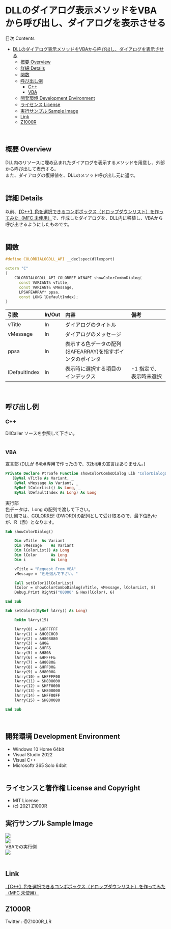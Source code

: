 # DLLのダイアログ表示メソッドをVBAから呼び出し、ダイアログを表示させる
目次 Contents
<!-- TOC -->

- [DLLのダイアログ表示メソッドをVBAから呼び出し、ダイアログを表示させる](#dllのダイアログ表示メソッドをvbaから呼び出しダイアログを表示させる)
  - [概要 Overview](#概要-overview)
  - [詳細 Details](#詳細-details)
  - [関数](#関数)
  - [呼び出し例](#呼び出し例)
    - [C++](#c)
    - [VBA](#vba)
  - [開発環境 Development Environment](#開発環境-development-environment)
  - [ライセンス License](#ライセンス-license)
  - [実行サンプル Sample Image](#実行サンプル-sample-image)
  - [Link](#link)
  - [Z1000R](#z1000r)

<!-- /TOC -->
&nbsp;
## 概要 Overview  
DLL内のリソースに埋め込まれたダイアログを表示するメソッドを用意し、外部から呼び出して表示する。  
また、ダイアログの復帰値を、DLLのメソッド呼び出し元に返す。  
&nbsp;
## 詳細 Details
以前、[【C++】色を選択できるコンボボックス（ドロップダウンリスト）を作ってみた（MFC 未使用）](https://z1000s.hatenablog.com/entry/2021/01/28/233951)で、作成したダイアログを、DLL内に移植し、VBAから呼び出せるようにしたものです。    
&nbsp;

## 関数
~~~C++
#define COLORDIALOGDLL_API __declspec(dllexport) 

extern "C"
{
	COLORDIALOGDLL_API COLORREF WINAPI showColorComboDialog(  
      const VARIANT& vTitle,  
      const VARIANT& vMessage, 
      LPSAFEARRAY* ppsa, 
      const LONG lDefaultIndex);
}
~~~
  
| 引数 | In/Out | 内容 | 備考 |
|:--|:--|:--|:--|
|vTitle|In|ダイアログのタイトル||
|vMessage|In|ダイアログのメッセージ||
|ppsa|In|表示する色データの配列<br />(SAFEARRAY)を指すポインタのポインタ||
|lDefaultIndex|In|表示時に選択する項目のインデックス|-1 指定で、表示時未選択|

&nbsp;
## 呼び出し例
### C++
DllCaller ソースを参照して下さい。  
&nbsp;
### VBA
宣言部 (DLLが 64bit専用で作ったので、32bit用の宣言はありません。)
~~~vb
Private Declare PtrSafe Function showColorComboDialog Lib "ColorDialogDLL.dll" _
   (ByVal vTitle As Variant, _
    ByVal vMessage As Variant, _
    ByRef lColorList() As Long, _
    ByVal lDefaultIndex As Long) As Long
~~~
実行部  
色データは、Long の配列で渡して下さい。  
DLL側では、[COLORREF](https://docs.microsoft.com/en-us/windows/win32/gdi/colorref) (DWORD)の配列として受け取るので、最下位Byteが、R（赤）となります。  
~~~vb
Sub showColorDialog()

    Dim vTitle  As Variant
    Dim vMessage    As Variant
    Dim lColorList() As Long
    Dim lColor      As Long
    Dim i           As Long

    vTitle = "Request From VBA"
    vMessage = "色を選んで下さい。"

    Call setColor1(lColorList)
    lColor = showColorComboDialog(vTitle, vMessage, lColorList, 8)
    Debug.Print Right$("00000" & Hex(lColor), 6)

End Sub

Sub setColor1(ByRef lArry() As Long)

    ReDim lArry(15)

    lArry(0) = &HFFFFFF
    lArry(1) = &HC0C0C0
    lArry(2) = &H808080
    lArry(3) = &H0&
    lArry(4) = &HFF&
    lArry(5) = &H80&
    lArry(6) = &HFFFF&
    lArry(7) = &H8080&
    lArry(8) = &HFF00&
    lArry(9) = &H8000&
    lArry(10) = &HFFFF00
    lArry(11) = &H808000
    lArry(12) = &HFF0000
    lArry(13) = &H800000
    lArry(14) = &HFF00FF
    lArry(15) = &H800080

End Sub
~~~
&nbsp;
## 開発環境 Development Environment
- Windows 10 Home 64bit  
- Visual Studio 2022  
- Visual C++  
- Microsoftr 365 Solo 64bit  
&nbsp;
## ライセンスと著作権 License and Copyright
- MIT License  
- (c) 2021 Z1000R
&nbsp;
## 実行サンプル Sample Image
![](05_Image/Image01.jpg)  
![](05_Image/Image02.jpg)  
VBAでの実行例  
![](05_Image/ColorDropDownListCallFromVBA.gif)  
&nbsp;
## Link
[【C++】色を選択できるコンボボックス（ドロップダウンリスト）を作ってみた（MFC 未使用）](https://z1000s.hatenablog.com/entry/2021/01/28/233951)
&nbsp;
## Z1000R
Twitter : @Z1000R_LR
